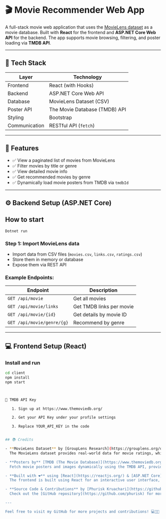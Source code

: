 # 🎬 Movie Recommender Web App

A full-stack movie web application that uses the [MovieLens dataset](https://grouplens.org/datasets/movielens/) as a movie database. Built with **React** for the frontend and **ASP.NET Core Web API** for the backend. The app supports movie browsing, filtering, and poster loading via **TMDB API**.

---

## 🧱 Tech Stack

| Layer       | Technology                  |
|-------------|------------------------------|
| Frontend    | React (with Hooks)           |
| Backend     | ASP.NET Core Web API         |
| Database    | MovieLens Dataset (CSV)      |
| Poster API  | The Movie Database (TMDB) API|
| Styling     | Bootstrap                    |
| Communication | RESTful API (`fetch`)     |

---

## 🚀 Features

- ✅ View a paginated list of movies from MovieLens
- ✅ Filter movies by title or genre
- ✅ View detailed movie info
- ✅ Get recommended movies by genre
- ✅ Dynamically load movie posters from TMDB via `tmdbId`

---

## ⚙️ Backend Setup (ASP.NET Core)

## How to start
`Dotnet run`

### Step 1: Import MovieLens data
- Import data from CSV files (`movies.csv`, `links.csv`, `ratings.csv`)
- Store them in memory or database
- Expose them via REST API

### Example Endpoints:
| Endpoint                      | Description              |
|------------------------------|--------------------------|
| `GET /api/movie`             | Get all movies           |
| `GET /api/movie/links`       | Get TMDB links per movie |
| `GET /api/movie/{id}`        | Get details by movie ID  |
| `GET /api/movie/genre/{g}`   | Recommend by genre       |

---

## 💻 Frontend Setup (React)

### Install and run
```bash
cd client
npm install
npm start



🔑 TMDB API Key

   1. Sign up at https://www.themoviedb.org/

   2. Get your API Key under your profile settings

   3. Replace YOUR_API_KEY in the code


## 📚 Credits

- **MovieLens Dataset** by [GroupLens Research](https://grouplens.org/datasets/movielens/)  
  The MovieLens dataset provides real-world data for movie ratings, which serves as the foundation for this app's movie data.

- **Posters by** [TMDB (The Movie Database)](https://www.themoviedb.org/)  
  Fetch movie posters and images dynamically using the TMDB API, providing a rich visual experience for the users.

- **Built with ❤️** using [React](https://reactjs.org/) & [ASP.NET Core](https://dotnet.microsoft.com/en-us/apps/aspnet)  
  The frontend is built using React for an interactive user interface, while the backend is powered by ASP.NET Core Web API for handling data requests.

- **Source Code & Contributions** by [Phurisk Kruachari](https://github.com/phurisk)  
  Check out the [GitHub repository](https://github.com/phurisk) for more information, contributions, and the full project.

---

Feel free to visit my GitHub for more projects and contributions! 💻👨‍💻
